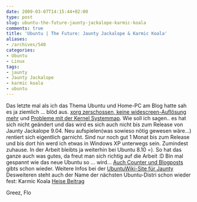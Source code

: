 ```yaml
---
date: 2009-03-07T14:15:44+02:00
type: post
slug: ubuntu-the-future-jaunty-jackalope-karmic-koala
comments: true
title: 'Ubuntu | The Future: Jaunty Jackalope & Karmic Koala'
aliases:
- /archives/540
categories:
- Ubuntu
- Linux
tags:
- jaunty
- Jaunty Jackalope
- karmic koala
- ubuntu
---
```


Das letzte mal als ich das Thema Ubuntu und Home-PC am Blog hatte sah es ja
ziemlich ... blöd aus. [xorg zerschossen, keine widescreen-Auflösung
mehr](/?p=484) und [Probleme mit der Kernel Systemmap](/?p=481). Wie soll
ich sagen.. es hat sich nicht geändert und das wird es sich auch nicht bis
zum Release von Jaunty Jackalope 9.04. Neu aufspielen(was sowieso nötig
gewesen wäre...) rentiert sich eigentlich garnicht. Sind nur noch gut 1
Monat bis zum Release und bis dort hin werd ich etwas in Windows XP
unterwegs sein. Zumindest zuhause. In der Arbeit bleibts ja weiterhin bei
Ubuntu 8.10 =). So hat das ganze auch was gutes, da freut man sich richtig
auf die Arbeit :D Bin mal gespannt wie das neue Ubuntu so ... wird... [Auch
Counter und Blogposts](http://vogti.wordpress.com/2009/02/17/ubuntu-904-jaunty-jackalope-es-kommt/)
gibts schon wieder.
Weitere Infos bei der [UbuntuWiki-Site für Jaunty](https://wiki.ubuntu.com/JauntyJackalope/TechnicalOverview)
Desweiteren steht auch der Name der nächsten Ubuntu-Distri schon wieder
fest: Karmic Koala
[Heise Beitrag](http://www.heise.de/newsticker/Ausblick-auf-Ubuntu-9-10-Koala-mit-Karma--/meldung/133307)

Greez, Flo

